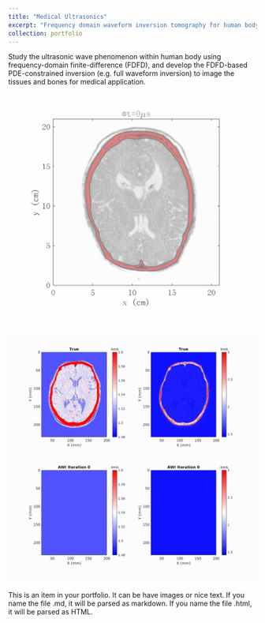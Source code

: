 ```yaml
---
title: "Medical Ultrasonics"
excerpt: "Frequency domain waveform inversion tomography for human body<br/><img src='/images/USCT.png'>"
collection: portfolio
---
```

Study the ultrasonic wave phenomenon within human body using frequency-domain finite-difference (FDFD), and develop the FDFD-based PDE-constrained inversion (e.g. full waveform inversion) to image the tissues and bones for medical application.

![image](/images/image19.gif)

![image](/images/image26.gif)



This is an item in your portfolio. It can be have images or nice text. If you name the file .md, it will be parsed as markdown. If you name the file .html, it will be parsed as HTML. 

